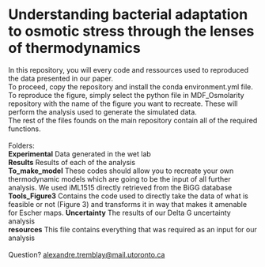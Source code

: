 # Understanding bacterial adaptation to osmotic stress through the lenses of thermodynamics
In this repository, you will every code and ressources used to reproduced the data presented in our paper.\
To proceed, copy the repository and install the conda environment.yml file.\
To reproduce the figure, simply select the python file in MDF_Osmolarity repository with the name of the figure you want to recreate. These will perform the analysis used to generate the simulated data.\
The rest of the files founds on the main repository contain all of the required functions.
\
\
Folders:\
**Experimental** Data generated in the wet lab\
**Results** Results of each of the analysis\
**To_make_model** These codes should allow you to recreate your own thermodynamic models which are going to be the input of all further analysis. We used iML1515 directly retrieved from the BiGG database\
**Tools_Figure3** Contains the code used to directly take the data of what is feasible or not (Figure 3) and transforms it in way that makes it amenable for Escher maps.
**Uncertainty** The results of our Delta G uncertainty analysis\
**resources** This file contains everything that was required as an input for our analysis\
\
Question? alexandre.tremblay@mail.utoronto.ca






